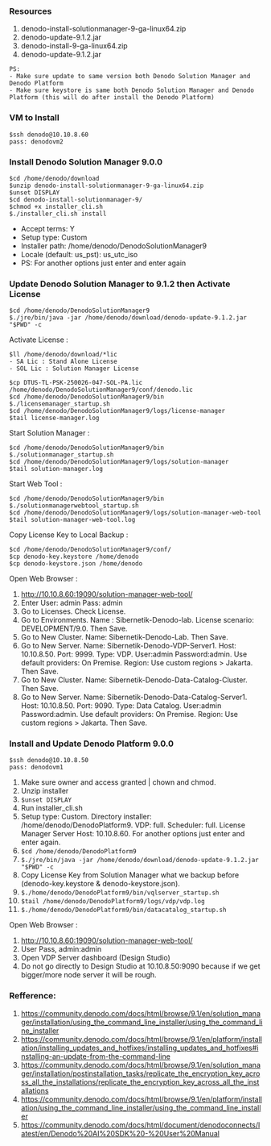 ### Resources

1. denodo-install-solutionmanager-9-ga-linux64.zip
2. denodo-update-9.1.2.jar
3. denodo-install-9-ga-linux64.zip
4. denodo-update-9.1.2.jar

```
PS: 
- Make sure update to same version both Denodo Solution Manager and Denodo Platform 
- Make sure keystore is same both Denodo Solution Manager and Denodo Platform (this will do after install the Denodo Platform)
```

### VM to Install
```
$ssh denodo@10.10.8.60
pass: denodovm2
```

### Install Denodo Solution Manager 9.0.0
```
$cd /home/denodo/download
$unzip denodo-install-solutionmanager-9-ga-linux64.zip
$unset DISPLAY
$cd denodo-install-solutionmanager-9/
$chmod +x installer_cli.sh
$./installer_cli.sh install
```
- Accept terms: Y
- Setup type: Custom
- Installer path: /home/denodo/DenodoSolutionManager9
- Locale (default: us_pst): us_utc_iso
- PS: For another options just enter and enter again

### Update Denodo Solution Manager to 9.1.2 then Activate License
```
$cd /home/denodo/DenodoSolutionManager9
$./jre/bin/java -jar /home/denodo/download/denodo-update-9.1.2.jar "$PWD" -c
```

Activate License :
```
$ll /home/denodo/download/*lic
- SA Lic : Stand Alone License
- SOL Lic : Solution Manager License

$cp DTUS-TL-PSK-250026-047-SOL-PA.lic /home/denodo/DenodoSolutionManager9/conf/denodo.lic
$cd /home/denodo/DenodoSolutionManager9/bin
$./licensemanager_startup.sh
$cd /home/denodo/DenodoSolutionManager9/logs/license-manager
$tail license-manager.log
``` 

Start Solution Manager :
```
$cd /home/denodo/DenodoSolutionManager9/bin
$./solutionmanager_startup.sh
$cd /home/denodo/DenodoSolutionManager9/logs/solution-manager
$tail solution-manager.log
```

Start Web Tool :
```
$cd /home/denodo/DenodoSolutionManager9/bin
$./solutionmanagerwebtool_startup.sh
$cd /home/denodo/DenodoSolutionManager9/logs/solution-manager-web-tool
$tail solution-manager-web-tool.log
```

Copy License Key to Local Backup :
```
$cd /home/denodo/DenodoSolutionManager9/conf/
$cp denodo-key.keystore /home/denodo
$cp denodo-keystore.json /home/denodo
```

Open Web Browser :

1. http://10.10.8.60:19090/solution-manager-web-tool/
2. Enter User: admin Pass: admin
3. Go to Licenses. Check License.
4. Go to Environments. Name : Sibernetik-Denodo-lab. License scenario: DEVELOPMENT/9.0. Then Save.
5. Go to New Cluster. Name: Sibernetik-Denodo-Lab. Then Save.
6. Go to New Server. Name: Sibernetik-Denodo-VDP-Server1. Host: 10.10.8.50. Port: 9999. Type: VDP. User:admin Password:admin. Use default providers: On Premise. Region: Use custom regions > Jakarta. Then Save.
7. Go to New Cluster. Name: Sibernetik-Denodo-Data-Catalog-Cluster. Then Save.
8. Go to New Server. Name: Sibernetik-Denodo-Data-Catalog-Server1. Host: 10.10.8.50. Port: 9090. Type: Data Catalog. User:admin Password:admin. Use default providers: On Premise. Region: Use custom regions > Jakarta. Then Save.

### Install and Update Denodo Platform 9.0.0
```
$ssh denodo@10.10.8.50
pass: denodovm1
```

1. Make sure owner and access granted | chown and chmod.
2. Unzip installer
3. ```$unset DISPLAY```
4. Run installer_cli.sh
5. Setup type: Custom. Directory installer: /home/denodo/DenodoPlatform9. VDP: full. Scheduler: full. License Manager Server Host: 10.10.8.60. For another options just enter and enter again.
6. ```$cd /home/denodo/DenodoPlatform9```
7. ```$./jre/bin/java -jar /home/denodo/download/denodo-update-9.1.2.jar "$PWD" -c```
8. Copy License Key from Solution Manager what we backup before (denodo-key.keystore & denodo-keystore.json).
9. ```$./home/denodo/DenodoPlatform9/bin/vqlserver_startup.sh```
10. ```$tail /home/denodo/DenodoPlatform9/logs/vdp/vdp.log```
11. ```$./home/denodo/DenodoPlatform9/bin/datacatalog_startup.sh ```

Open Web Browser :

1. http://10.10.8.60:19090/solution-manager-web-tool/
2. User Pass, admin:admin
3. Open VDP Server dashboard (Design Studio)
4. Do not go directly to Design Studio at 10.10.8.50:9090 because if we get bigger/more node server it will be rough.

### Refference:

1. https://community.denodo.com/docs/html/browse/9.1/en/solution_manager/installation/using_the_command_line_installer/using_the_command_line_installer
2. https://community.denodo.com/docs/html/browse/9.1/en/platform/installation/installing_updates_and_hotfixes/installing_updates_and_hotfixes#installing-an-update-from-the-command-line
3. https://community.denodo.com/docs/html/browse/9.1/en/solution_manager/installation/postinstallation_tasks/replicate_the_encryption_key_across_all_the_installations/replicate_the_encryption_key_across_all_the_installations
4. https://community.denodo.com/docs/html/browse/9.1/en/platform/installation/using_the_command_line_installer/using_the_command_line_installer
5. https://community.denodo.com/docs/html/document/denodoconnects/latest/en/Denodo%20AI%20SDK%20-%20User%20Manual